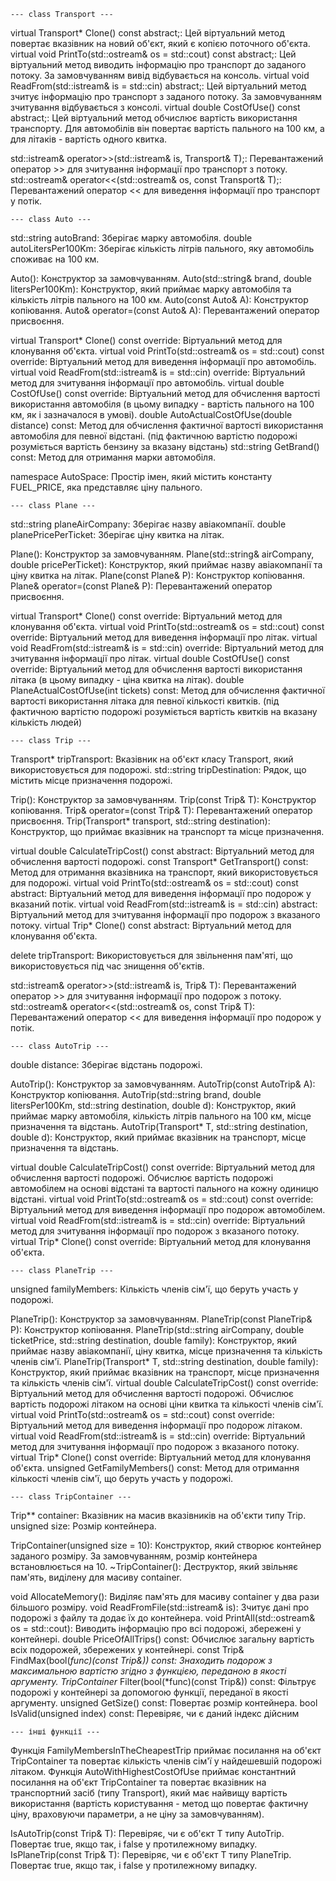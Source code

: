    
	--- class Transport ---

virtual Transport* Clone() const abstract;: Цей віртуальний метод повертає вказівник на новий об'єкт, який є копією поточного об'єкта.
virtual void PrintTo(std::ostream& os = std::cout) const abstract;: Цей віртуальний метод виводить інформацію про транспорт до заданого потоку. За замовчуванням вивід відбувається на консоль.
virtual void ReadFrom(std::istream& is = std::cin) abstract;: Цей віртуальний метод зчитує інформацію про транспорт з заданого потоку. За замовчуванням зчитування відбувається з консолі.
virtual double CostOfUse() const abstract;: Цей віртуальний метод обчислює вартість використання транспорту. Для автомобілів він повертає вартість пального на 100 км, а для літаків - вартість одного квитка.

std::istream& operator>>(std::istream& is, Transport& T);: Перевантажений оператор >> для зчитування інформації про транспорт з потоку.
std::ostream& operator<<(std::ostream& os, const Transport& T);: Перевантажений оператор << для виведення інформації про транспорт у потік.

   	--- class Auto ---

std::string autoBrand: Зберігає марку автомобіля.
double autoLitersPer100Km: Зберігає кількість літрів пального, яку автомобіль споживає на 100 км.

Auto(): Конструктор за замовчуванням.
Auto(std::string& brand, double litersPer100Km): Конструктор, який приймає марку автомобіля та кількість літрів пального на 100 км.
Auto(const Auto& A): Конструктор копіювання.
Auto& operator=(const Auto& A): Перевантажений оператор присвоєння.

virtual Transport* Clone() const override: Віртуальний метод для клонування об'єкта.
virtual void PrintTo(std::ostream& os = std::cout) const override: Віртуальний метод для виведення інформації про автомобіль.
virtual void ReadFrom(std::istream& is = std::cin) override: Віртуальний метод для зчитування інформації про автомобіль.
virtual double CostOfUse() const override: Віртуальний метод для обчислення вартості використання автомобіля (в цьому випадку - вартість пального на 100 км, як і зазначалося в умові).
double AutoActualCostOfUse(double distance) const: Метод для обчислення фактичної вартості використання автомобіля для певної відстані. (під фактичною вартістю подорожі розуміється 
вартість бензину за вказану відстань)
std::string GetBrand() const: Метод для отримання марки автомобіля.

namespace AutoSpace: Простір імен, який містить константу FUEL_PRICE, яка представляє ціну пального.

	--- class Plane ---

std::string planeAirCompany: Зберігає назву авіакомпанії.
double planePricePerTicket: Зберігає ціну квитка на літак.

Plane(): Конструктор за замовчуванням.
Plane(std::string& airCompany, double pricePerTicket): Конструктор, який приймає назву авіакомпанії та ціну квитка на літак.
Plane(const Plane& P): Конструктор копіювання.
Plane& operator=(const Plane& P): Перевантажений оператор присвоєння.

virtual Transport* Clone() const override: Віртуальний метод для клонування об'єкта.
virtual void PrintTo(std::ostream& os = std::cout) const override: Віртуальний метод для виведення інформації про літак.
virtual void ReadFrom(std::istream& is = std::cin) override: Віртуальний метод для зчитування інформації про літак.
virtual double CostOfUse() const override: Віртуальний метод для обчислення вартості використання літака (в цьому випадку - ціна квитка на літак).
double PlaneActualCostOfUse(int tickets) const: Метод для обчислення фактичної вартості використання літака для певної кількості квитків. (під фактичною вартістю подорожі розуміється 
вартість квитків на вказану кількість людей)

	--- class Trip ---

Transport* tripTransport: Вказівник на об'єкт класу Transport, який використовується для подорожі.
std::string tripDestination: Рядок, що містить місце призначення подорожі.

Trip(): Конструктор за замовчуванням.
Trip(const Trip& T): Конструктор копіювання.
Trip& operator=(const Trip& T): Перевантажений оператор присвоєння.
Trip(Transport* transport, std::string destination): Конструктор, що приймає вказівник на транспорт та місце призначення.

virtual double CalculateTripCost() const abstract: Віртуальний метод для обчислення вартості подорожі.
const Transport* GetTransport() const: Метод для отримання вказівника на транспорт, який використовується для подорожі.
virtual void PrintTo(std::ostream& os = std::cout) const abstract: Віртуальний метод для виведення інформації про подорож у вказаний потік. 
virtual void ReadFrom(std::istream& is = std::cin) abstract: Віртуальний метод для зчитування інформації про подорож з вказаного потоку. 
virtual Trip* Clone() const abstract: Віртуальний метод для клонування об'єкта. 

delete tripTransport: Використовується для звільнення пам'яті, що використовується під час знищення об'єктів.

std::istream& operator>>(std::istream& is, Trip& T): Перевантажений оператор >> для зчитування інформації про подорож з потоку.
std::ostream& operator<<(std::ostream& os, const Trip& T): Перевантажений оператор << для виведення інформації про подорож у потік.

	--- class AutoTrip ---

double distance: Зберігає відстань подорожі.

AutoTrip(): Конструктор за замовчуванням.
AutoTrip(const AutoTrip& A): Конструктор копіювання.
AutoTrip(std::string brand, double litersPer100Km, std::string destination, double d): Конструктор, який приймає марку автомобіля, кількість літрів пального на 100 км, місце призначення та відстань.
AutoTrip(Transport* T, std::string destination, double d): Конструктор, який приймає вказівник на транспорт, місце призначення та відстань.

virtual double CalculateTripCost() const override: Віртуальний метод для обчислення вартості подорожі. Обчислює вартість подорожі автомобілем на основі відстані та вартості пального на кожну одиницю відстані.
virtual void PrintTo(std::ostream& os = std::cout) const override: Віртуальний метод для виведення інформації про подорож автомобілем.
virtual void ReadFrom(std::istream& is = std::cin) override: Віртуальний метод для зчитування інформації про подорож з вказаного потоку.
virtual Trip* Clone() const override: Віртуальний метод для клонування об'єкта.

	--- class PlaneTrip ---

unsigned familyMembers: Кількість членів сім'ї, що беруть участь у подорожі.

PlaneTrip(): Конструктор за замовчуванням.
PlaneTrip(const PlaneTrip& P): Конструктор копіювання.
PlaneTrip(std::string airCompany, double ticketPrice, std::string destination, double family): Конструктор, який приймає назву авіакомпанії, ціну квитка, місце призначення та кількість членів сім'ї.
PlaneTrip(Transport* T, std::string destination, double family): Конструктор, який приймає вказівник на транспорт, місце призначення та кількість членів сім'ї.
virtual double CalculateTripCost() const override: Віртуальний метод для обчислення вартості подорожі. Обчислює вартість подорожі літаком на основі ціни квитка та кількості членів сім'ї.
virtual void PrintTo(std::ostream& os = std::cout) const override: Віртуальний метод для виведення інформації про подорож літаком.
virtual void ReadFrom(std::istream& is = std::cin) override: Віртуальний метод для зчитування інформації про подорож з вказаного потоку.
virtual Trip* Clone() const override: Віртуальний метод для клонування об'єкта.
unsigned GetFamilyMembers() const: Метод для отримання кількості членів сім'ї, що беруть участь у подорожі.

	--- class TripContainer ---

Trip** container: Вказівник на масив вказівників на об'єкти типу Trip.
unsigned size: Розмір контейнера.

TripContainer(unsigned size = 10): Конструктор, який створює контейнер заданого розміру. За замовчуванням, розмір контейнера встановлюється на 10.
~TripContainer(): Деструктор, який звільняє пам'ять, виділену для масиву container.

void AllocateMemory(): Виділяє пам'ять для масиву container у два рази більшого розміру.
void ReadFromFile(std::istream& is): Зчитує дані про подорожі з файлу та додає їх до контейнера.
void PrintAll(std::ostream& os = std::cout): Виводить інформацію про всі подорожі, збережені у контейнері.
double PriceOfAllTrips() const: Обчислює загальну вартість всіх подорожей, збережених у контейнері.
const Trip& FindMax(bool(*func)(const Trip&)) const: Знаходить подорож з максимальною вартістю згідно з функцією, переданою в якості аргументу.
TripContainer* Filter(bool(*func)(const Trip&)) const: Фільтрує подорожі у контейнері за допомогою функції, переданої в якості аргументу.
unsigned GetSize() const: Повертає розмір контейнера.
bool IsValid(unsigned index) const: Перевіряє, чи є даний індекс дійсним 

	--- інші функції ---

Функція FamilyMembersInTheCheapestTrip приймає посилання на об'єкт TripContainer та повертає кількість членів сім'ї у найдешевшій подорожі літаком.
Функція AutoWithHighestCostOfUse приймає константний посилання на об'єкт TripContainer та повертає вказівник на транспортний засіб (типу Transport), який має найвищу вартість використання (вартість користування - метод що повертає фактичну ціну, враховуючи параметри, а не ціну за замовчуванням).

IsAutoTrip(const Trip& T): Перевіряє, чи є об'єкт T типу AutoTrip. Повертає true, якщо так, і false у протилежному випадку.
IsPlaneTrip(const Trip& T): Перевіряє, чи є об'єкт T типу PlaneTrip. Повертає true, якщо так, і false у протилежному випадку.
